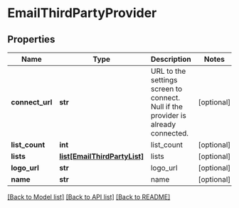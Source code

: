 # EmailThirdPartyProvider

## Properties
Name | Type | Description | Notes
------------ | ------------- | ------------- | -------------
**connect_url** | **str** | URL to the settings screen to connect.  Null if the provider is already connected. | [optional] 
**list_count** | **int** | list_count | [optional] 
**lists** | [**list[EmailThirdPartyList]**](EmailThirdPartyList.md) | lists | [optional] 
**logo_url** | **str** | logo_url | [optional] 
**name** | **str** | name | [optional] 

[[Back to Model list]](../README.md#documentation-for-models) [[Back to API list]](../README.md#documentation-for-api-endpoints) [[Back to README]](../README.md)


